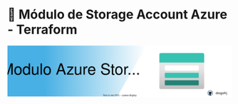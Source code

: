 # 📂 Módulo de Storage Account Azure - Terraform

[![banner](https://raw.githubusercontent.com/diogofrj/terraform-azurerm-storage/refs/heads/main/docs/banner.svg)](https://github.com/diogofrj/terraform-azurerm-storage)